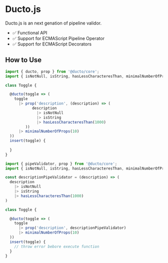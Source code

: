 # Ducto.js

Ducto.js is an next genation of pipeline validor.

- ✅ Functional API
- ✅ Support for ECMAScript Pipeline Operator
- ✅ Support for ECMAScript Decorators


## How to Use

```javascript
import { ducto, prop } from '@ducto/core';
import { isNotNull, isString, hasLessCharacteresThan, minimalNumberOfProps } from '@ducto/validators';

class Toggle {

  @ducto(toggle => (
    toggle
      |> prop('description', (description) => (
            description
              |> isNotNull
              |> isString
              |> hasLessCharacteresThan(1000)
         ))
      |> minimalNumberOfProps(10)
  ))
  insert(toggle) {
    
  }  
}
```

```javascript
import { pipeValidator, prop } from '@ducto/core';
import { isNotNull, isString, hasLessCharacteresThan, minimalNumberOfProps } from '@ducto/validators';

const descriptionPipeValidator = (description) => (
  description
    |> isNotNull
    |> isString
    |> hasLessCharacteresThan(1000)
)

class Toggle {

  @ducto(toggle => (
    toggle
      |> prop('description', descriptionPipeValidator)
      |> minimalNumberOfProps(10)
  ))
  insert(toggle) {
    // throw error bebore execute function
  }  
}
```
